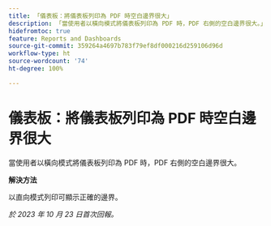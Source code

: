 ```yaml
---
title: 「儀表板：將儀表板列印為 PDF 時空白邊界很大」
description: 「當使用者以橫向模式將儀表板列印為 PDF 時，PDF 右側的空白邊界很大。」
hidefromtoc: true
feature: Reports and Dashboards
source-git-commit: 359264a4697b783f79ef8df000216d259106d96d
workflow-type: ht
source-wordcount: '74'
ht-degree: 100%

---
```



# 儀表板：將儀表板列印為 PDF 時空白邊界很大

當使用者以橫向模式將儀表板列印為 PDF 時，PDF 右側的空白邊界很大。

**解決方法**

以直向模式列印可顯示正確的邊界。

_於 2023 年 10 月 23 日首次回報。_
